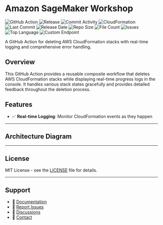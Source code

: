 # Amazon SageMaker Workshop

![GitHub Action](https://img.shields.io/badge/GitHub-Action-blue?logo=github)&nbsp;![Release](https://github.com/subhamay-bhattacharyya/3601-sagemaker-cft/actions/workflows/release.yaml/badge.svg)&nbsp;![Commit Activity](https://img.shields.io/github/commit-activity/t/subhamay-bhattacharyya/3601-sagemaker-cft)&nbsp;![CloudFormation](https://img.shields.io/badge/AWS-CloudFormation-orange?logo=amazonaws)&nbsp;![Last Commit](https://img.shields.io/github/last-commit/subhamay-bhattacharyya/3601-sagemaker-cft)&nbsp;![Release Date](https://img.shields.io/github/release-date/subhamay-bhattacharyya/3601-sagemaker-cft)&nbsp;![Repo Size](https://img.shields.io/github/repo-size/subhamay-bhattacharyya/3601-sagemaker-cft)&nbsp;![File Count](https://img.shields.io/github/directory-file-count/subhamay-bhattacharyya/3601-sagemaker-cft)&nbsp;![Issues](https://img.shields.io/github/issues/subhamay-bhattacharyya/3601-sagemaker-cft)&nbsp;![Top Language](https://img.shields.io/github/languages/top/subhamay-bhattacharyya/3601-sagemaker-cft)&nbsp;![Custom Endpoint](https://img.shields.io/endpoint?url=https://gist.githubusercontent.com/bsubhamay/9477c816d39c6a8dda41748ab047fd0f/raw/3601-sagemaker-cft.json?)


A GitHub Action for deleting AWS CloudFormation stacks with real-time logging and comprehensive error handling.

## Overview

This GitHub Action provides a reusable composite workflow that deletes AWS CloudFormation stacks while displaying real-time progress logs in the console. It handles various stack states gracefully and provides detailed feedback throughout the deletion process.

## Features

- ✅ **Real-time Logging**: Monitor CloudFormation events as they happen

---

## Architecture Diagram


---

## License

MIT License - see the [LICENSE](LICENSE) file for details.

---

## Support

- 📖 [Documentation](https://github.com/subhamay-bhattacharyya/3601-sagemaker-cft/wiki)
- 🐛 [Report Issues](https://github.com/subhamay-bhattacharyya/3601-sagemaker-cft/issues)
- 💬 [Discussions](https://github.com/subhamay-bhattacharyya/3601-sagemaker-cft/discussions)
- 📧 [Contact](mailto:support@subhamay.aws@gmail.com)